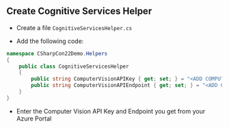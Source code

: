 ## Create Cognitive Services Helper

* Create a file `CognitiveServicesHelper.cs`

* Add the following code:

```csharp
namespace CSharpCon22Demo.Helpers
{
    public class CognitiveServicesHelper
    {
        public string ComputerVisionAPIKey { get; set; } = "<ADD COMPUTER VISION API KEY>";
        public string ComputerVisionAPIEndpoint { get; set; } = "<ADD COMPUTER VISION API ENDPOINT>";
    }
}
```

* Enter the Computer Vision API Key and Endpoint you get from your Azure Portal